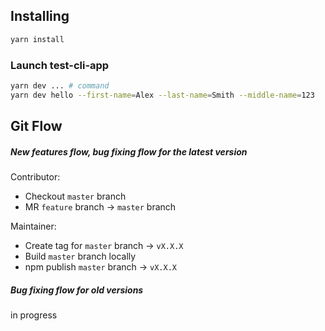 ## Installing

```bash
yarn install
```

### Launch test-cli-app

```bash
yarn dev ... # command
yarn dev hello --first-name=Alex --last-name=Smith --middle-name=123
```

## Git Flow

##### New features flow, bug fixing flow for the latest version

Contributor:

- Checkout `master` branch
- MR `feature` branch -> `master` branch

Maintainer:

- Create tag for `master` branch -> `vX.X.X`
- Build `master` branch locally
- npm publish `master` branch -> `vX.X.X`

##### Bug fixing flow for old versions

in progress
